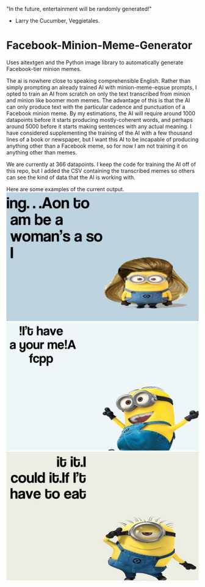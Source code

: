 "In the future, entertainment will be randomly generated!"
- Larry the Cucumber, Veggietales.

# Facebook-Minion-Meme-Generator
Uses aitextgen and the Python image library to automatically generate Facebook-tier minion memes.

The ai is nowhere close to speaking comprehensible English. 
Rather than simply prompting an already trained AI with minion-meme-eqsue prompts, I opted to train an AI from scratch on only the text transcribed from minion and minion like boomer mom memes. The advantage of this is that the AI can only produce text with the particular cadence and punctuation of a Facebook minion meme.
By my estimations, the AI will require around 1000 datapoints before it starts producing mostly-coherent words, and perhaps around 5000 before it starts making sentences with any actual meaning.
I have considered supplementing the training of the AI with a few thousand lines of a book or newspaper, but I want this AI to be incapable of producing anything other than a Facebook meme, so for now I am not training it on anything other than memes.

We are currently at 366 datapoints. I keep the code for training the AI off of this repo, but I added the CSV containing the transcribed memes so others can see the kind of data that the AI is working with.

Here are some examples of the current output.
![alt text](https://github.com/RyanDoesMath/Facebook-Minion-Meme-Generator/blob/main/Sample_Output/hilarious_minion_meme_01.jpg)
![alt text](https://github.com/RyanDoesMath/Facebook-Minion-Meme-Generator/blob/main/Sample_Output/hilarious_minion_meme_02.jpg)
![alt text](https://github.com/RyanDoesMath/Facebook-Minion-Meme-Generator/blob/main/Sample_Output/hilarious_minion_meme_03.jpg)
